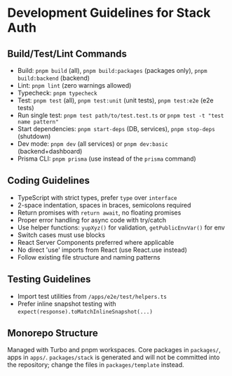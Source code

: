 # Development Guidelines for Stack Auth

## Build/Test/Lint Commands
- Build: `pnpm build` (all), `pnpm build:packages` (packages only), `pnpm build:backend` (backend)
- Lint: `pnpm lint` (zero warnings allowed)
- Typecheck: `pnpm typecheck`
- Test: `pnpm test` (all), `pnpm test:unit` (unit tests), `pnpm test:e2e` (e2e tests)
- Run single test: `pnpm test path/to/test.test.ts` or `pnpm test -t "test name pattern"`
- Start dependencies: `pnpm start-deps` (DB, services), `pnpm stop-deps` (shutdown)
- Dev mode: `pnpm dev` (all services) or `pnpm dev:basic` (backend+dashboard)
- Prisma CLI: `pnpm prisma` (use instead of the `prisma` command)

## Coding Guidelines
- TypeScript with strict types, prefer `type` over `interface`
- 2-space indentation, spaces in braces, semicolons required
- Return promises with `return await`, no floating promises
- Proper error handling for async code with try/catch
- Use helper functions: `yupXyz()` for validation, `getPublicEnvVar()` for env
- Switch cases must use blocks
- React Server Components preferred where applicable
- No direct 'use' imports from React (use React.use instead)
- Follow existing file structure and naming patterns

## Testing Guidelines
- Import test utilities from `/apps/e2e/test/helpers.ts`
- Prefer inline snapshot testing with `expect(response).toMatchInlineSnapshot(...)`

## Monorepo Structure
Managed with Turbo and pnpm workspaces. Core packages in `packages/`, apps in `apps/`.
`packages/stack` is generated and will not be committed into the repository; change the files in `packages/template` instead.
